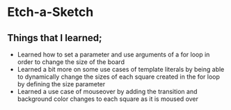 <h1>Etch-a-Sketch</h1>

<h2>Things that I learned;</h2>

- Learned how to set a parameter and use arguments of a for loop in order to change the size of the board
- Learned a bit more on some use cases of template literals by being able to dynamically change the sizes of each square created in the for loop by defining the size parameter
- Learned a use case of mouseover by adding the transition and background color changes to each square as it is moused over
